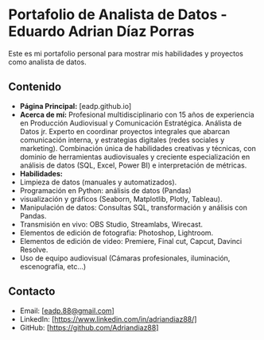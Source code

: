 # Portafolio de Analista de Datos - Eduardo Adrian Díaz Porras

Este es mi portafolio personal para mostrar mis habilidades y proyectos como analista de datos.

## Contenido

*   **Página Principal:** [eadp.github.io]
*   **Acerca de mí:** Profesional multidisciplinario con 15 años de experiencia en Producción Audiovisual y Comunicación Estratégica. Análista de Datos jr. Experto en coordinar proyectos integrales que abarcan comunicación interna, y estrategias digitales (redes sociales y marketing). Combinación única de habilidades creativas y técnicas, con dominio de herramientas audiovisuales y creciente especialización en análisis de datos (SQL, Excel, Power BI) e interpretación de métricas.
*   **Habilidades:**
*   Limpieza de datos  (manuales y automatizados).
*   Programación en Python: análisis de datos (Pandas)
*   visualización y gráficos (Seaborn, Matplotlib, Plotly, Tableau).
*   Manipulación de datos: Consultas SQL, transformación y análisis con Pandas.
*   Transmisión en vivo: OBS Studio, Streamlabs, Wirecast.
*   Elementos de edición de fotografia: Photoshop, Lightroom.
*   Elementos de edición de video: Premiere, Final cut, Capcut, Davinci Resolve.
*   Uso de equipo audiovisual (Cámaras profesionales, iluminación, escenografía, etc…)

## Contacto

*   Email: [eadp.88@gmail.com]
*   LinkedIn: [https://www.linkedin.com/in/adriandiaz88/]
*   GitHub: [https://github.com/Adriandiaz88]
